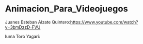 # Animacion_Para_Videojuegos
Juanes Esteban Alzate Quintero:https://www.youtube.com/watch?v=3bmDzzD-FVU

  
Iuma Toro Yagarí:
